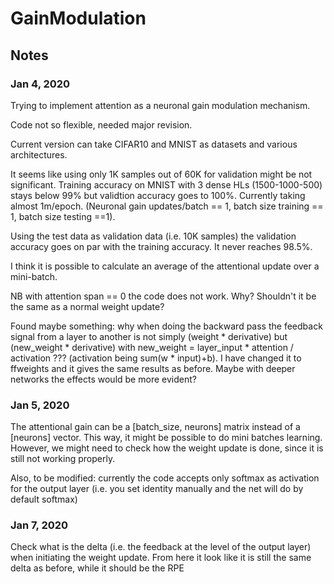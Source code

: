 # GainModulation

## Notes

### Jan 4, 2020

Trying to implement attention as a neuronal gain modulation mechanism. 

Code not so flexible, needed major revision. 

Current version can take CIFAR10 and MNIST as datasets and various architectures.

It seems like using only 1K samples out of 60K for validation might be not significant. Training accuracy on MNIST with 3 dense HLs (1500-1000-500) stays below 99% but validtion accuracy goes to 100%. Currently taking almost 1m/epoch. (Neuronal gain updates/batch == 1, batch size training == 1, batch size testing ==1).

Using the test data as validation data (i.e. 10K samples) the validation accuracy goes on par with the training accuracy. It never reaches 98.5%.

I think it is possible to calculate an average of the attentional update over a mini-batch. 

NB with attention span == 0 the code does not work. Why? Shouldn't it be the same as a normal weight update?

Found maybe something: why when doing the backward pass the feedback signal from a layer to another is not simply (weight * derivative) but (new_weight * derivative) with new_weight = layer_input * attention / activation ??? (activation being sum(w * input)+b). I have changed it to ffweights and it gives the same results as before. Maybe with deeper networks the effects would be more evident?


### Jan 5, 2020

The attentional gain can be a [batch_size, neurons] matrix instead of a [neurons] vector. This way, it might be possible to do mini batches learning. However, we might need to check how the weight update is done, since it is still not working properly.

Also, to be modified: currently the code accepts only softmax as activation for the output layer (i.e. you set identity manually and the net will do by default softmax)

### Jan 7, 2020

Check what is the delta (i.e. the feedback at the level of the output layer) when initiating the weight update. From here it look like it is still the same delta as before, while it should be the RPE

